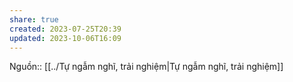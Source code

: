 ```yaml
---
share: true
created: 2023-07-25T20:39
updated: 2023-10-06T16:09
---
```

Nguồn:: [[../Tự ngẫm nghĩ, trải nghiệm|Tự ngẫm nghĩ, trải nghiệm]]
